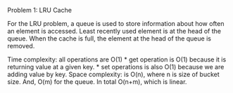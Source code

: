 Problem 1: LRU Cache

For the LRU problem, a queue is used to store information about how often an element is accessed. Least recently used element is at the head of the queue. When the cache is full, the element at the head of the queue is removed.

Time complexity: all operations are O(1)
    * get operation is O(1) because it is returning value at a given key.
    * set operations is also O(1) because we are adding value by key.
Space complexity: is O(n), where n is size of bucket size. And, O(m) for the queue. In total O(n+m), which is linear.
